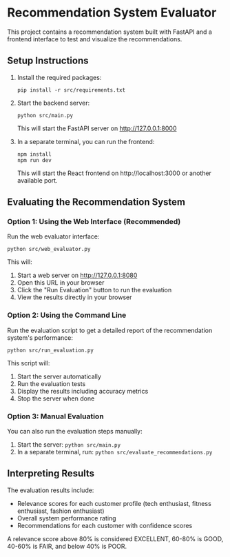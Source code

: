 
# Recommendation System Evaluator

This project contains a recommendation system built with FastAPI and a frontend interface to test and visualize the recommendations.

## Setup Instructions

1. Install the required packages:
   ```
   pip install -r src/requirements.txt
   ```

2. Start the backend server:
   ```
   python src/main.py
   ```
   This will start the FastAPI server on http://127.0.0.1:8000

3. In a separate terminal, you can run the frontend:
   ```
   npm install
   npm run dev
   ```
   This will start the React frontend on http://localhost:3000 or another available port.

## Evaluating the Recommendation System

### Option 1: Using the Web Interface (Recommended)

Run the web evaluator interface:
```
python src/web_evaluator.py
```

This will:
1. Start a web server on http://127.0.0.1:8080
2. Open this URL in your browser
3. Click the "Run Evaluation" button to run the evaluation
4. View the results directly in your browser

### Option 2: Using the Command Line

Run the evaluation script to get a detailed report of the recommendation system's performance:

```
python src/run_evaluation.py
```

This script will:
1. Start the server automatically
2. Run the evaluation tests
3. Display the results including accuracy metrics
4. Stop the server when done

### Option 3: Manual Evaluation

You can also run the evaluation steps manually:

1. Start the server: `python src/main.py`
2. In a separate terminal, run: `python src/evaluate_recommendations.py`

## Interpreting Results

The evaluation results include:
- Relevance scores for each customer profile (tech enthusiast, fitness enthusiast, fashion enthusiast)
- Overall system performance rating
- Recommendations for each customer with confidence scores

A relevance score above 80% is considered EXCELLENT, 60-80% is GOOD, 40-60% is FAIR, and below 40% is POOR.

